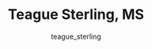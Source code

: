 ---
# this is autogenerated: do not edit
title: Teague Sterling, MS
author: teague_sterling
layout: author-bio
jobtitle: Principal Research Informatics Engineer
bio: BioMarin Pharmaceutical
type: alumn
excerpt: "Biographical summary for Teague Sterling, MS, Principal Research Informatics Engineer in the Keiser Lab at UCSF."
header:
  teaser: /assets/images/people/bio-sterling.jpg
papers: 
    - title: Predicted Biological Activity of Purchasable Chemical Space
      excerpt: __J Chem Inf Model__. 2018 Jan 22. Irwin JJ, Gaskins G, Sterling T, Mysinger MM, Keiser MJ.
      link: "https://doi.org/10.1021/acs.jcim.7b00316"

---